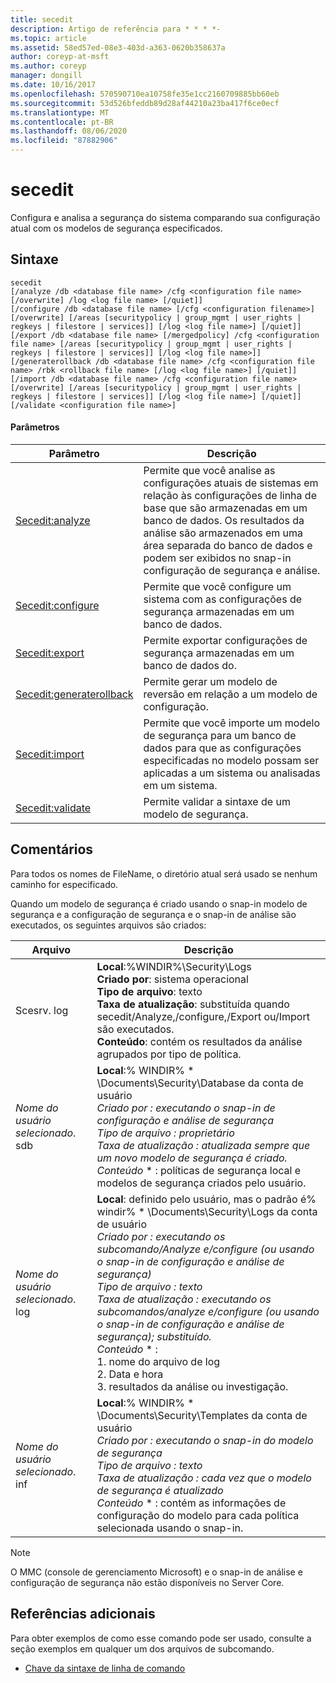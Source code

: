 ```yaml
---
title: secedit
description: Artigo de referência para * * * *-
ms.topic: article
ms.assetid: 58ed57ed-08e3-403d-a363-0620b358637a
author: coreyp-at-msft
ms.author: coreyp
manager: dongill
ms.date: 10/16/2017
ms.openlocfilehash: 570590710ea10758fe35e1cc2160709885bb60eb
ms.sourcegitcommit: 53d526bfeddb89d28af44210a23ba417f6ce0ecf
ms.translationtype: MT
ms.contentlocale: pt-BR
ms.lasthandoff: 08/06/2020
ms.locfileid: "87882906"
---
```

# <a name="secedit"></a>secedit



Configura e analisa a segurança do sistema comparando sua configuração atual com os modelos de segurança especificados.

## <a name="syntax"></a>Sintaxe

```
secedit
[/analyze /db <database file name> /cfg <configuration file name> [/overwrite] /log <log file name> [/quiet]]
[/configure /db <database file name> [/cfg <configuration filename>] [/overwrite] [/areas [securitypolicy | group_mgmt | user_rights | regkeys | filestore | services]] [/log <log file name>] [/quiet]]
[/export /db <database file name> [/mergedpolicy] /cfg <configuration file name> [/areas [securitypolicy | group_mgmt | user_rights | regkeys | filestore | services]] [/log <log file name>]]
[/generaterollback /db <database file name> /cfg <configuration file name> /rbk <rollback file name> [/log <log file name>] [/quiet]]
[/import /db <database file name> /cfg <configuration file name> [/overwrite] [/areas [securitypolicy | group_mgmt | user_rights | regkeys | filestore | services]] [/log <log file name>] [/quiet]]
[/validate <configuration file name>]
```

#### <a name="parameters"></a>Parâmetros

|Parâmetro|Descrição|
|---------|-----------|
|[Secedit:analyze](secedit-analyze.md)|Permite que você analise as configurações atuais de sistemas em relação às configurações de linha de base que são armazenadas em um banco de dados.  Os resultados da análise são armazenados em uma área separada do banco de dados e podem ser exibidos no snap-in configuração de segurança e análise.|
|[Secedit:configure](secedit-configure.md)|Permite que você configure um sistema com as configurações de segurança armazenadas em um banco de dados.|
|[Secedit:export](secedit-export.md)|Permite exportar configurações de segurança armazenadas em um banco de dados do.|
|[Secedit:generaterollback](secedit-generaterollback.md)|Permite gerar um modelo de reversão em relação a um modelo de configuração.|
|[Secedit:import](secedit-import.md)|Permite que você importe um modelo de segurança para um banco de dados para que as configurações especificadas no modelo possam ser aplicadas a um sistema ou analisadas em um sistema.|
|[Secedit:validate](secedit-validate.md)|Permite validar a sintaxe de um modelo de segurança.|

## <a name="remarks"></a>Comentários

Para todos os nomes de FileName, o diretório atual será usado se nenhum caminho for especificado.

Quando um modelo de segurança é criado usando o snap-in modelo de segurança e a configuração de segurança e o snap-in de análise são executados, os seguintes arquivos são criados:


|           Arquivo           |                                                                                                                                                                                                                                                               Descrição                                                                                                                                                                                                                                                                |
|--------------------------|------------------------------------------------------------------------------------------------------------------------------------------------------------------------------------------------------------------------------------------------------------------------------------------------------------------------------------------------------------------------------------------------------------------------------------------------------------------------------------------------------------------------------------------|
|        Scesrv. log        |                                                                                                                             **Local**:%WINDIR%\Security\Logs</br>**Criado por**: sistema operacional</br>**Tipo de arquivo**: texto</br>**Taxa de atualização**: substituída quando secedit/Analyze,/configure,/Export ou/Import são executados.</br>**Conteúdo**: contém os resultados da análise agrupados por tipo de política.                                                                                                                             |
| *Nome do usuário selecionado*. sdb |                                                                                    **Local**:% WINDIR% \* \Documents\Security\Database da conta de usuário <em></br></em>*Criado por* <em> : executando o snap-in de configuração e análise de segurança</br></em>*Tipo de arquivo* <em> : proprietário</br></em>*Taxa de atualização* <em> : atualizada sempre que um novo modelo de segurança é criado.</br></em>*Conteúdo* \* : políticas de segurança local e modelos de segurança criados pelo usuário.                                                                                    |
| *Nome do usuário selecionado*. log | **Local**: definido pelo usuário, mas o padrão é% windir% \* \Documents\Security\Logs da conta de usuário <em></br></em>*Criado por* <em> : executando os subcomando/Analyze e/configure (ou usando o snap-in de configuração e análise de segurança)</br></em>*Tipo de arquivo* <em> : texto</br></em>*Taxa de atualização* <em> : executando os subcomandos/analyze e/configure (ou usando o snap-in de configuração e análise de segurança); substituído.</br></em>*Conteúdo* \* :</br>1. nome do arquivo de log</br>2. Data e hora</br>3. resultados da análise ou investigação. |
| *Nome do usuário selecionado*. inf |                                                                                     **Local**:% WINDIR% \* \Documents\Security\Templates da conta de usuário <em></br></em>*Criado por* <em> : executando o snap-in do modelo de segurança</br></em>*Tipo de arquivo* <em> : texto</br></em>*Taxa de atualização* <em> : cada vez que o modelo de segurança é atualizado</br></em>*Conteúdo* \* : contém as informações de configuração do modelo para cada política selecionada usando o snap-in.                                                                                     |

> [!NOTE]
> O MMC (console de gerenciamento Microsoft) e o snap-in de análise e configuração de segurança não estão disponíveis no Server Core.

## <a name="additional-references"></a>Referências adicionais

Para obter exemplos de como esse comando pode ser usado, consulte a seção exemplos em qualquer um dos arquivos de subcomando.
- [Chave da sintaxe de linha de comando](command-line-syntax-key.md)